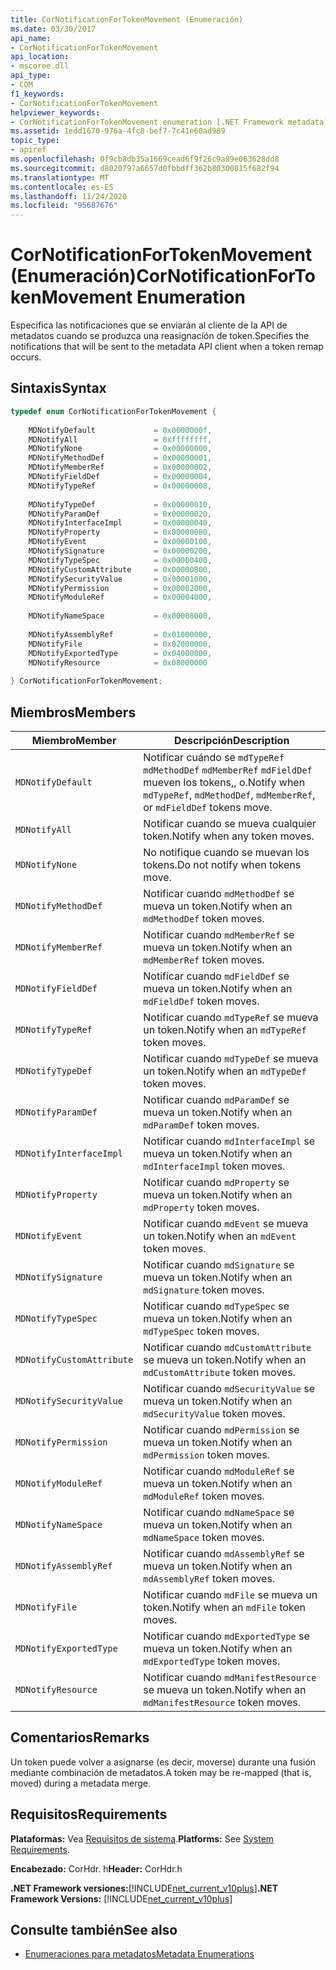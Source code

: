 ```yaml
---
title: CorNotificationForTokenMovement (Enumeración)
ms.date: 03/30/2017
api_name:
- CorNotificationForTokenMovement
api_location:
- mscoree.dll
api_type:
- COM
f1_keywords:
- CorNotificationForTokenMovement
helpviewer_keywords:
- CorNotificationForTokenMovement enumeration [.NET Framework metadata]
ms.assetid: 1edd1670-976a-4fc8-bef7-7c41e60ad989
topic_type:
- apiref
ms.openlocfilehash: 0f9cb8db35a1669cead6f9f26c9a89e063628dd8
ms.sourcegitcommit: d8020797a6657d0fbbdff362b80300815f682f94
ms.translationtype: MT
ms.contentlocale: es-ES
ms.lasthandoff: 11/24/2020
ms.locfileid: "95687676"
---
```

# <a name="cornotificationfortokenmovement-enumeration"></a><span data-ttu-id="e1322-102">CorNotificationForTokenMovement (Enumeración)</span><span class="sxs-lookup"><span data-stu-id="e1322-102">CorNotificationForTokenMovement Enumeration</span></span>

<span data-ttu-id="e1322-103">Especifica las notificaciones que se enviarán al cliente de la API de metadatos cuando se produzca una reasignación de token.</span><span class="sxs-lookup"><span data-stu-id="e1322-103">Specifies the notifications that will be sent to the metadata API client when a token remap occurs.</span></span>  
  
## <a name="syntax"></a><span data-ttu-id="e1322-104">Sintaxis</span><span class="sxs-lookup"><span data-stu-id="e1322-104">Syntax</span></span>  
  
```cpp  
typedef enum CorNotificationForTokenMovement {  
  
    MDNotifyDefault             = 0x0000000f,  
    MDNotifyAll                 = 0xffffffff,  
    MDNotifyNone                = 0x00000000,  
    MDNotifyMethodDef           = 0x00000001,  
    MDNotifyMemberRef           = 0x00000002,  
    MDNotifyFieldDef            = 0x00000004,  
    MDNotifyTypeRef             = 0x00000008,  
  
    MDNotifyTypeDef             = 0x00000010,  
    MDNotifyParamDef            = 0x00000020,  
    MDNotifyInterfaceImpl       = 0x00000040,  
    MDNotifyProperty            = 0x00000080,  
    MDNotifyEvent               = 0x00000100,  
    MDNotifySignature           = 0x00000200,  
    MDNotifyTypeSpec            = 0x00000400,  
    MDNotifyCustomAttribute     = 0x00000800,  
    MDNotifySecurityValue       = 0x00001000,  
    MDNotifyPermission          = 0x00002000,  
    MDNotifyModuleRef           = 0x00004000,  
  
    MDNotifyNameSpace           = 0x00008000,  
  
    MDNotifyAssemblyRef         = 0x01000000,  
    MDNotifyFile                = 0x02000000,  
    MDNotifyExportedType        = 0x04000000,  
    MDNotifyResource            = 0x08000000  
  
} CorNotificationForTokenMovement;  
```  
  
## <a name="members"></a><span data-ttu-id="e1322-105">Miembros</span><span class="sxs-lookup"><span data-stu-id="e1322-105">Members</span></span>  
  
|<span data-ttu-id="e1322-106">Miembro</span><span class="sxs-lookup"><span data-stu-id="e1322-106">Member</span></span>|<span data-ttu-id="e1322-107">Descripción</span><span class="sxs-lookup"><span data-stu-id="e1322-107">Description</span></span>|  
|------------|-----------------|  
|`MDNotifyDefault`|<span data-ttu-id="e1322-108">Notificar cuándo se `mdTypeRef` `mdMethodDef` `mdMemberRef` `mdFieldDef` mueven los tokens,, o.</span><span class="sxs-lookup"><span data-stu-id="e1322-108">Notify when `mdTypeRef`, `mdMethodDef`, `mdMemberRef`, or `mdFieldDef` tokens move.</span></span>|  
|`MDNotifyAll`|<span data-ttu-id="e1322-109">Notificar cuando se mueva cualquier token.</span><span class="sxs-lookup"><span data-stu-id="e1322-109">Notify when any token moves.</span></span>|  
|`MDNotifyNone`|<span data-ttu-id="e1322-110">No notifique cuando se muevan los tokens.</span><span class="sxs-lookup"><span data-stu-id="e1322-110">Do not notify when tokens move.</span></span>|  
|`MDNotifyMethodDef`|<span data-ttu-id="e1322-111">Notificar cuando `mdMethodDef` se mueva un token.</span><span class="sxs-lookup"><span data-stu-id="e1322-111">Notify when an `mdMethodDef` token moves.</span></span>|  
|`MDNotifyMemberRef`|<span data-ttu-id="e1322-112">Notificar cuando `mdMemberRef` se mueva un token.</span><span class="sxs-lookup"><span data-stu-id="e1322-112">Notify when an `mdMemberRef` token moves.</span></span>|  
|`MDNotifyFieldDef`|<span data-ttu-id="e1322-113">Notificar cuando `mdFieldDef` se mueva un token.</span><span class="sxs-lookup"><span data-stu-id="e1322-113">Notify when an `mdFieldDef` token moves.</span></span>|  
|`MDNotifyTypeRef`|<span data-ttu-id="e1322-114">Notificar cuando `mdTypeRef` se mueva un token.</span><span class="sxs-lookup"><span data-stu-id="e1322-114">Notify when an `mdTypeRef` token moves.</span></span>|  
|`MDNotifyTypeDef`|<span data-ttu-id="e1322-115">Notificar cuando `mdTypeDef` se mueva un token.</span><span class="sxs-lookup"><span data-stu-id="e1322-115">Notify when an `mdTypeDef` token moves.</span></span>|  
|`MDNotifyParamDef`|<span data-ttu-id="e1322-116">Notificar cuando `mdParamDef` se mueva un token.</span><span class="sxs-lookup"><span data-stu-id="e1322-116">Notify when an `mdParamDef` token moves.</span></span>|  
|`MDNotifyInterfaceImpl`|<span data-ttu-id="e1322-117">Notificar cuando `mdInterfaceImpl` se mueva un token.</span><span class="sxs-lookup"><span data-stu-id="e1322-117">Notify when an `mdInterfaceImpl` token moves.</span></span>|  
|`MDNotifyProperty`|<span data-ttu-id="e1322-118">Notificar cuando `mdProperty` se mueva un token.</span><span class="sxs-lookup"><span data-stu-id="e1322-118">Notify when an `mdProperty` token moves.</span></span>|  
|`MDNotifyEvent`|<span data-ttu-id="e1322-119">Notificar cuando `mdEvent` se mueva un token.</span><span class="sxs-lookup"><span data-stu-id="e1322-119">Notify when an `mdEvent` token moves.</span></span>|  
|`MDNotifySignature`|<span data-ttu-id="e1322-120">Notificar cuando `mdSignature` se mueva un token.</span><span class="sxs-lookup"><span data-stu-id="e1322-120">Notify when an `mdSignature` token moves.</span></span>|  
|`MDNotifyTypeSpec`|<span data-ttu-id="e1322-121">Notificar cuando `mdTypeSpec` se mueva un token.</span><span class="sxs-lookup"><span data-stu-id="e1322-121">Notify when an `mdTypeSpec` token moves.</span></span>|  
|`MDNotifyCustomAttribute`|<span data-ttu-id="e1322-122">Notificar cuando `mdCustomAttribute` se mueva un token.</span><span class="sxs-lookup"><span data-stu-id="e1322-122">Notify when an `mdCustomAttribute` token moves.</span></span>|  
|`MDNotifySecurityValue`|<span data-ttu-id="e1322-123">Notificar cuando `mdSecurityValue` se mueva un token.</span><span class="sxs-lookup"><span data-stu-id="e1322-123">Notify when an `mdSecurityValue` token moves.</span></span>|  
|`MDNotifyPermission`|<span data-ttu-id="e1322-124">Notificar cuando `mdPermission` se mueva un token.</span><span class="sxs-lookup"><span data-stu-id="e1322-124">Notify when an `mdPermission` token moves.</span></span>|  
|`MDNotifyModuleRef`|<span data-ttu-id="e1322-125">Notificar cuando `mdModuleRef` se mueva un token.</span><span class="sxs-lookup"><span data-stu-id="e1322-125">Notify when an `mdModuleRef` token moves.</span></span>|  
|`MDNotifyNameSpace`|<span data-ttu-id="e1322-126">Notificar cuando `mdNameSpace` se mueva un token.</span><span class="sxs-lookup"><span data-stu-id="e1322-126">Notify when an `mdNameSpace` token moves.</span></span>|  
|`MDNotifyAssemblyRef`|<span data-ttu-id="e1322-127">Notificar cuando `mdAssemblyRef` se mueva un token.</span><span class="sxs-lookup"><span data-stu-id="e1322-127">Notify when an `mdAssemblyRef` token moves.</span></span>|  
|`MDNotifyFile`|<span data-ttu-id="e1322-128">Notificar cuando `mdFile` se mueva un token.</span><span class="sxs-lookup"><span data-stu-id="e1322-128">Notify when an `mdFile` token moves.</span></span>|  
|`MDNotifyExportedType`|<span data-ttu-id="e1322-129">Notificar cuando `mdExportedType` se mueva un token.</span><span class="sxs-lookup"><span data-stu-id="e1322-129">Notify when an `mdExportedType` token moves.</span></span>|  
|`MDNotifyResource`|<span data-ttu-id="e1322-130">Notificar cuando `mdManifestResource` se mueva un token.</span><span class="sxs-lookup"><span data-stu-id="e1322-130">Notify when an `mdManifestResource` token moves.</span></span>|  
  
## <a name="remarks"></a><span data-ttu-id="e1322-131">Comentarios</span><span class="sxs-lookup"><span data-stu-id="e1322-131">Remarks</span></span>  

 <span data-ttu-id="e1322-132">Un token puede volver a asignarse (es decir, moverse) durante una fusión mediante combinación de metadatos.</span><span class="sxs-lookup"><span data-stu-id="e1322-132">A token may be re-mapped (that is, moved) during a metadata merge.</span></span>  
  
## <a name="requirements"></a><span data-ttu-id="e1322-133">Requisitos</span><span class="sxs-lookup"><span data-stu-id="e1322-133">Requirements</span></span>  

 <span data-ttu-id="e1322-134">**Plataformas:** Vea [Requisitos de sistema](../../get-started/system-requirements.md).</span><span class="sxs-lookup"><span data-stu-id="e1322-134">**Platforms:** See [System Requirements](../../get-started/system-requirements.md).</span></span>  
  
 <span data-ttu-id="e1322-135">**Encabezado:** CorHdr. h</span><span class="sxs-lookup"><span data-stu-id="e1322-135">**Header:** CorHdr.h</span></span>  
  
 <span data-ttu-id="e1322-136">**.NET Framework versiones:**[!INCLUDE[net_current_v10plus](../../../../includes/net-current-v10plus-md.md)]</span><span class="sxs-lookup"><span data-stu-id="e1322-136">**.NET Framework Versions:** [!INCLUDE[net_current_v10plus](../../../../includes/net-current-v10plus-md.md)]</span></span>  
  
## <a name="see-also"></a><span data-ttu-id="e1322-137">Consulte también</span><span class="sxs-lookup"><span data-stu-id="e1322-137">See also</span></span>

- [<span data-ttu-id="e1322-138">Enumeraciones para metadatos</span><span class="sxs-lookup"><span data-stu-id="e1322-138">Metadata Enumerations</span></span>](metadata-enumerations.md)
